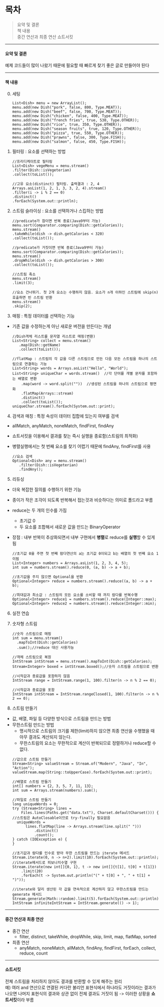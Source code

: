 # 목차

> 요약 및 결론  
> 책 내용  
> 중간 연산과 최종 연산
> 쇼트서킷

---

#### 요약 및 결론
예제 코드들이 많이 나왔기 때문에 필요할 때 빠르게 찾기 좋은 글로 만들어야 된다

---

#### 책 내용

0.  세팅
    
    ```
    List<Dish> menu = new ArrayList();
    menu.add(new Dish("pork", false, 800, Type.MEAT));
    menu.add(new Dish("beef", false, 700, Type.MEAT));
    menu.add(new Dish("chicken", false, 400, Type.MEAT));
    menu.add(new Dish("french fries", true, 530, Type.OTHER));
    menu.add(new Dish("rice", true, 350, Type.OTHER));
    menu.add(new Dish("season fruits", true, 120, Type.OTHER));
    menu.add(new Dish("pizza", true, 550, Type.OTHER));
    menu.add(new Dish("prawns", false, 300, Type.FISH));
    menu.add(new Dish("salmon", false, 450, Type.FISH));
    ```
    
1.  필터링 : 요소를 선택하는 방법
    
    ```
    //프리디케이트로 필터링
    List<Dish> vegeMenu = menu.stream()
    .filter(Dish::isVegeterian)
    .collect(toList());
    ```
    
    ```
    //고유 요소(distinct) 필터링. 출력결과 : 2, 4 
    Arrays.asList(1, 2, 1, 3, 3, 2, 4).stream()
    .filter(i -> i % 2 == 0)
    .distinct()
    .forEach(System.out::println);
    ```
    
2.  스트림 슬라이싱 : 요소를 선택하거나 스킵하는 방법
    
    ```
    //predicate가 참이면 반복 종료(Java9부터 가능)  
    menu.sort(Comparator.comparing(Dish::getCalories));  
    menu.stream()  
    .takeWhile(dish -> dish.getCalories < 320)  
    .collect(toList());  
    ```
    
    ```
    //predicate가 거짓이면 반복 종료(Java9부터 가능)  
    menu.sort(Comparator.comparing(Dish::getCalories));
    menu.stream()  
    .dropWhile(dish -> dish.getCalories > 300)  
    .collect(toList());  
    ```
    
    ```
    //스트림 축소  
    menu.stream()  
    .limit(3);  
    ```
    
    ```
    //요소 건너뛰기. 첫 2개 요소는 수행하지 않음. 요소가 n개 이하인 스트림에 skip(n)호출하면 빈 스트림 반환  
    menu.stream()  
    .skip(2);  
    ```
    
3.  매핑 : 특정 데이터를 선택하는 기능
    

-   기존 값을 수정하는게 아닌 새로운 버전을 만든다는 개념
    
    ```
    //Dish객체 리스트를 문자열 리스트로 매핑(변환)
    List<String> collect = menu.stream()
       .map(Dish::getName)
       .collect(toList());
    ```
    
    ```
    //flatMap : 스트림의 각 값을 다른 스트림으로 만든 다음 모든 스트림을 하나의 스트림으로 연결하는 기능
    List<String> words = Arrays.asList("Hello", "World");
    List<String> uniqueChar = words.stream()  //각 단어를 개별 문자를 포함하는 배열로 변환
        .map(word -> word.split(""))  //생성된 스트림을 하나의 스트림으로 평면화
        .flatMap(Arrays::stream)
        .distinct()
        .collect(toList());
    uniqueChar.stream().forEach(System.out::print);
    ```
    

4.  검색과 매칭 : 특정 속성이 데이터 집합에 있는지 여부를 검색

-   allMatch, anyMatch, noneMatch, findFirst, findAny
    
-   쇼트서킷을 이용해서 결과를 찾는 즉시 실행을 종료함(스트림의 최적화)
    
-   병렬실행에서는 첫 번째 요소를 찾기 어렵기 때문에 findAny, findFirst를 사용
    
    ```
    //요소 검색
    Optional<Dish> any = menu.stream()
       .filter(Dish::isVegeterian)
       .findAny();
    ```
    

5.  리듀싱

-   더욱 복잡한 질의를 수행하기 위한 기능
    
-   종이가 작은 조각이 되도록 반복해서 접는것과 비슷하다는 의미로 폴드라고 부름
    
-   reduce는 두 개의 인수를 가짐
    
    -   초기값 0
    -   두 요소를 조합해서 새로운 값을 만드는 BinaryOperator
-   장점 : 내부 반복이 추상화되면서 내부 구현에서 **병렬**로 reduce를 **실행**할 수 있게 됨
    
    ```
    //초기값 0을 주면 첫 번째 람다연산의 a는 초기값 0이되고 b는 배열의 첫 번째 요소 1이됨
    List<Integer> numbers = Arrays.asList(1, 2, 3, 4, 5);
    int sum = numbers.stream().reduce(0, (a, b) -> a + b);
    ```
    
    ```
    //초기값을 주지 않으면 Optional을 반환
    Optional<Integer> reduce = numbers.stream().reduce((a, b) -> a + b);
    ```
    
    ```
    //최대값과 최소값 : 스트림의 모든 요소를 소비할 때 까지 람다를 반복수행
    Optional<Integer> reduce1 = numbers.stream().reduce(Integer::max);
    Optional<Integer> reduce2 = numbers.stream().reduce(Integer::min);
    ```
    

6.  실전 연습

7.  숫자형 스트림
    
    ```
    //숫자 스트림으로 매핑
    int sum = menu.stream()
      .mapToInt(Dish::getCalories)
      .sum();//reduce 대신 사용가능
    ```
    
    ```
    //객체 스트림으로 복원
    IntStream intStream = menu.stream().mapToInt(Dish::getCalories);
    Stream<Integer> boxed = intStream.boxed();//숫자 스트림을 스트림으로 변환
    ```
    
    ```
    //시작값과 종료값을 포함하지 않음
    IntStream range = IntStream.range(1, 100).filter(n -> n % 2 == 0);
    ```
    
    ```
    //시작값과 종료값을 포함
    IntStream intStream = IntStream.rangeClosed(1, 100).filter(n -> n % 2 == 0);
    ```

8.	스트림 만들기
-	값, 배열, 파일 등 다양한 방식으로 스트림을 만드는 방법
-	무한스트림 만드는 방법
	-	명시적으로 스트림의 크기를 제한(limit)하지 않으면 최종 연산을 수행했을 때 아무 결과도 계산되지 않는다.
    -	무한스트림의 요소는 무한적으로 계산이 반복되므로 정렬하거나 reduce할 수 없다.
	```
    //값으로 스트림 만들기
    Stream<String> valueStream = Stream.of("Modern", "Java", "In", "Action");
    valueStream.map(String::toUpperCase).forEach(System.out::print);
    ```
	```
    //배열로 스트림 만들기
    int[] numbers = {2, 3, 5, 7, 11, 13};
    int sum = Arrays.stream(numbers).sum();
    ```    
    ```
    //파일로 스트림 만들기
    long uniqueWords = 0;
    try (Stream<String> lines =
        Files.lines(Paths.get("data.txt"), Charset.defaultCharset())) { //스트림은 AutoClosable이므로 try-finally 필요없음
      uniqueWords =
          lines.flatMap(line -> Arrays.stream(line.split(" ")))
              .distinct()
              .count();
    } catch (IOException e) {
    }
    ```    
    ```
    //초기값과 람다를 인수로 받아 무한 스트림을 만드는 iterate 메서드
    Stream.iterate(0, n -> n+2).limit(10).forEach(System.out::println);
    //iterate메서드로 피보나치수열 구현
    Stream.iterate(new int[]{0, 1}, t -> new int[]{t[1], t[0] + t[1]})
        .limit(20)
        .forEach(t -> System.out.println("(" + t[0] + ", " + t[1] + ")"));
    ```    
    ```
    //iterate와 달리 생산된 각 값을 연속적으로 계산하지 않고 무한스트림을 만드는 generate 메서드
    Stream.generate(Math::random).limit(5).forEach(System.out::println);
    IntStream infiniteIntStream = IntStream.generate(() -> 1);
    ```





---

#### 중간 연산과 최종 연산

-   중간 연산
    -   filter, distinct, takeWhile, dropWhile, skip, limit, map, flatMap, sorted
-   최종 연산
    -   anyMatch, noneMatch, allMatch, findAny, findFirst, forEach, collect, reduce, count

---

#### 쇼트서킷

전체 스트림을 처리하지 않아도 결과를 반환할 수 있게 해주는 원리  
예) 여러 and 연산으로 연결된 커다란 불리언 표현식에서 하나라도 거짓이라는 결과가 나오면 나머지 표현식의 결과와 상관 없이 전체 결과도 거짓이 됨 -> 이러한 상황을 **쇼트서킷**이라 부름
